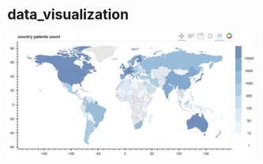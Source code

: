 # data_visualization

![image](https://github.com/wangyuhsin/data_visualization/blob/main/%E6%88%AA%E5%9C%96%202021-02-02%20%E4%B8%8B%E5%8D%885.04.46.png)
